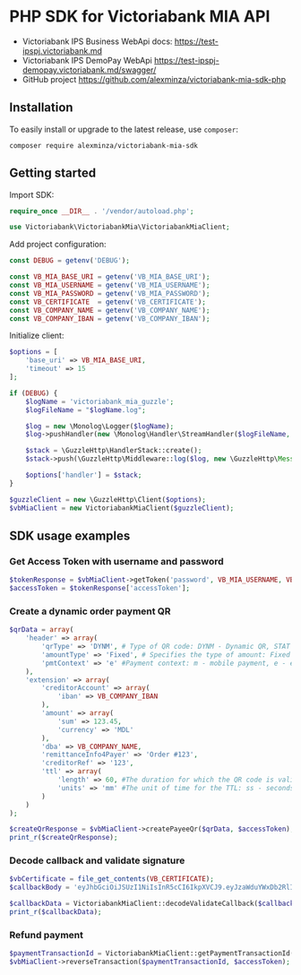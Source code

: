 # PHP SDK for Victoriabank MIA API
* Victoriabank IPS Business WebApi docs: https://test-ipspj.victoriabank.md
* Victoriabank IPS DemoPay WebApi https://test-ipspj-demopay.victoriabank.md/swagger/
* GitHub project https://github.com/alexminza/victoriabank-mia-sdk-php

## Installation
To easily install or upgrade to the latest release, use `composer`:
```shell
composer require alexminza/victoriabank-mia-sdk
```

## Getting started
Import SDK:

```php
require_once __DIR__ . '/vendor/autoload.php';

use Victoriabank\VictoriabankMia\VictoriabankMiaClient;
```

Add project configuration:

```php
const DEBUG = getenv('DEBUG');

const VB_MIA_BASE_URI = getenv('VB_MIA_BASE_URI');
const VB_MIA_USERNAME = getenv('VB_MIA_USERNAME');
const VB_MIA_PASSWORD = getenv('VB_MIA_PASSWORD');
const VB_CERTIFICATE  = getenv('VB_CERTIFICATE');
const VB_COMPANY_NAME = getenv('VB_COMPANY_NAME');
const VB_COMPANY_IBAN = getenv('VB_COMPANY_IBAN');
```

Initialize client:

```php
$options = [
    'base_uri' => VB_MIA_BASE_URI,
    'timeout' => 15
];

if (DEBUG) {
    $logName = 'victoriabank_mia_guzzle';
    $logFileName = "$logName.log";

    $log = new \Monolog\Logger($logName);
    $log->pushHandler(new \Monolog\Handler\StreamHandler($logFileName, \Monolog\Logger::DEBUG));

    $stack = \GuzzleHttp\HandlerStack::create();
    $stack->push(\GuzzleHttp\Middleware::log($log, new \GuzzleHttp\MessageFormatter(\GuzzleHttp\MessageFormatter::DEBUG)));

    $options['handler'] = $stack;
}

$guzzleClient = new \GuzzleHttp\Client($options);
$vbMiaClient = new VictoriabankMiaClient($guzzleClient);
```

## SDK usage examples
### Get Access Token with username and password

```php
$tokenResponse = $vbMiaClient->getToken('password', VB_MIA_USERNAME, VB_MIA_PASSWORD);
$accessToken = $tokenResponse['accessToken'];
```

### Create a dynamic order payment QR

```php
$qrData = array(
    'header' => array(
        'qrType' => 'DYNM', # Type of QR code: DYNM - Dynamic QR, STAT - Static QR, HYBR - Hybrid QR
        'amountType' => 'Fixed', # Specifies the type of amount: Fixed - Dynamic QR, Controlled - Static QR, Free - Hybrid QR
        'pmtContext' => 'e' #Payment context: m - mobile payment, e - e-commerce payment, i - invoice payment, 0 - other
    ),
    'extension' => array(
        'creditorAccount' => array(
            'iban' => VB_COMPANY_IBAN
        ),
        'amount' => array(
            'sum' => 123.45,
            'currency' => 'MDL'
        ),
        'dba' => VB_COMPANY_NAME,
        'remittanceInfo4Payer' => 'Order #123',
        'creditorRef' => '123',
        'ttl' => array(
            'length' => 60, #The duration for which the QR code is valid.
            'units' => 'mm' #The unit of time for the TTL: ss - seconds, mm - minutes
        )
    )
);

$createQrResponse = $vbMiaClient->createPayeeQr($qrData, $accessToken);
print_r($createQrResponse);
```

### Decode callback and validate signature

```php
$vbCertificate = file_get_contents(VB_CERTIFICATE);
$callbackBody = 'eyJhbGciOiJSUzI1NiIsInR5cCI6IkpXVCJ9.eyJzaWduYWxDb2RlIjoiRXhwaXJhdGlvbiIsInNpZ25hbER0VG0iOiIyMDI0LTEwLTAxVDE1OjA3OjQ1KzAzOjAwIiwicXJIZWFkZXJVVUlEIjoiYmQxMjA0OWItNjUxZC00MGEwLWIyYmMtZDZhMGY3ZTJiN2M3IiwicXJFeHRlbnNpb25VVUlEIjoiNjU0YWNkNjktNjAyYy00MzUxLTk1OTItODE0M2FlMjhkM2U0IiwicGF5bWVudCI6bnVsbH0.WJ5t8jtg2_6DPrxQNIcu50gsW7cDC8IMdjvOBO9wW3toIdeAljlMPxd_lLCWJiKXToRAVHU7a1EB4mLyzyw1iCcRadnsSqm21TrpDZWTjv3uL-XiMLrWOsGBf0aJJRFcGbysU_ym9YLonQMmYLF0voq39yAPMHO7CLCniSMhVdJ9Q5xnrq52y6Yn5YzefCNb2tAQ-erm-8_mCaF0DWd0UFhPA6TRXyV2l5GCkLbyhlUB9gVoVTdSN-XxA_1aoNTusheZPDH1InL03Bx3G8muaVxOMrMIsVCJJYAaTFKiQTBf0M49oTQpdPWeeS9wHaS7aSS3gUcFsOOEPavj7J8vxg';

$callbackData = VictoriabankMiaClient::decodeValidateCallback($callbackBody, $vbCertificate);
print_r($callbackData);
```

### Refund payment

```php
$paymentTransactionId = VictoriabankMiaClient::getPaymentTransactionId($callbackData->payment->reference);
$vbMiaClient->reverseTransaction($paymentTransactionId, $accessToken);
```
